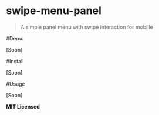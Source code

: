 # swipe-menu-panel
> A simple panel menu with swipe interaction for mobille

#Demo

[Soon]

#Install

[Soon]

#Usage

[Soon]

**MIT Licensed**


